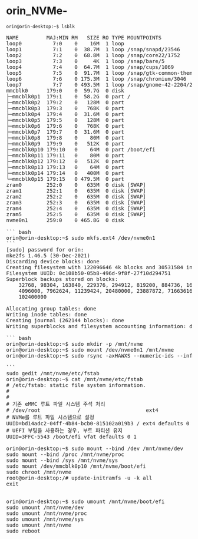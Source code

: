 # orin_NVMe-


``` bash
orin@orin-desktop:~$ lsblk

```
<pre>
NAME         MAJ:MIN RM   SIZE RO TYPE MOUNTPOINTS
loop0          7:0    0    16M  1 loop 
loop1          7:1    0  38.7M  1 loop /snap/snapd/23546
loop2          7:2    0  68.8M  1 loop /snap/core22/1752
loop3          7:3    0     4K  1 loop /snap/bare/5
loop4          7:4    0  64.7M  1 loop /snap/cups/1069
loop5          7:5    0  91.7M  1 loop /snap/gtk-common-themes/1535
loop6          7:6    0 175.3M  1 loop /snap/chromium/3046
loop7          7:7    0 493.5M  1 loop /snap/gnome-42-2204/201
mmcblk0      179:0    0  59.7G  0 disk 
├─mmcblk0p1  179:1    0  58.2G  0 part /
├─mmcblk0p2  179:2    0   128M  0 part 
├─mmcblk0p3  179:3    0   768K  0 part 
├─mmcblk0p4  179:4    0  31.6M  0 part 
├─mmcblk0p5  179:5    0   128M  0 part 
├─mmcblk0p6  179:6    0   768K  0 part 
├─mmcblk0p7  179:7    0  31.6M  0 part 
├─mmcblk0p8  179:8    0    80M  0 part 
├─mmcblk0p9  179:9    0   512K  0 part 
├─mmcblk0p10 179:10   0    64M  0 part /boot/efi
├─mmcblk0p11 179:11   0    80M  0 part 
├─mmcblk0p12 179:12   0   512K  0 part 
├─mmcblk0p13 179:13   0    64M  0 part 
├─mmcblk0p14 179:14   0   400M  0 part 
└─mmcblk0p15 179:15   0 479.5M  0 part 
zram0        252:0    0   635M  0 disk [SWAP]
zram1        252:1    0   635M  0 disk [SWAP]
zram2        252:2    0   635M  0 disk [SWAP]
zram3        252:3    0   635M  0 disk [SWAP]
zram4        252:4    0   635M  0 disk [SWAP]
zram5        252:5    0   635M  0 disk [SWAP]
nvme0n1      259:0    0 465.8G  0 disk 

``` bash
orin@orin-desktop:~$ sudo mkfs.ext4 /dev/nvme0n1
```
[sudo] password for orin: 
mke2fs 1.46.5 (30-Dec-2021)
Discarding device blocks: done                            
Creating filesystem with 122096646 4k blocks and 30531584 inodes
Filesystem UUID: 0c108b50-05b8-496d-9f8f-27f10d294751
Superblock backups stored on blocks: 
	32768, 98304, 163840, 229376, 294912, 819200, 884736, 1605632, 2654208, 
	4096000, 7962624, 11239424, 20480000, 23887872, 71663616, 78675968, 
	102400000

Allocating group tables: done                            
Writing inode tables: done                            
Creating journal (262144 blocks): done
Writing superblocks and filesystem accounting information: done     

``` bash
orin@orin-desktop:~$ sudo mkdir -p /mnt/nvme
orin@orin-desktop:~$ sudo mount /dev/nvme0n1 /mnt/nvme
orin@orin-desktop:~$ sudo rsync -axHAWXS --numeric-ids --info=progress2 / /mnt/nvme

```
sudo gedit /mnt/nvme/etc/fstab
orin@orin-desktop:~$ cat /mnt/nvme/etc/fstab
# /etc/fstab: static file system information.
#
# <file system> <mount point> <type> <options> <dump> <pass>
# 기존 eMMC 루트 파일 시스템 주석 처리
# /dev/root            /                     ext4           defaults                                     0 1
# NVMe를 루트 파일 시스템으로 설정
UUID=bd14adc2-04ff-4b84-bcb0-815102a019b3 / ext4 defaults 0 1
# UEFI 부팅을 사용하는 경우, 부트 파티션 유지
UUID=3FFC-5543 /boot/efi vfat defaults 0 1

orin@orin-desktop:~$ sudo mount --bind /dev /mnt/nvme/dev
sudo mount --bind /proc /mnt/nvme/proc
sudo mount --bind /sys /mnt/nvme/sys
sudo mount /dev/mmcblk0p10 /mnt/nvme/boot/efi
sudo chroot /mnt/nvme
root@orin-desktop:/# update-initramfs -u -k all
exit


orin@orin-desktop:~$ sudo umount /mnt/nvme/boot/efi
sudo umount /mnt/nvme/dev
sudo umount /mnt/nvme/proc
sudo umount /mnt/nvme/sys
sudo umount /mnt/nvme
sudo reboot



